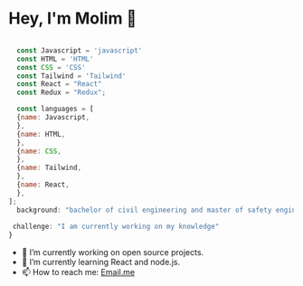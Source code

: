 # Hey, I'm Molim 👋


```js

  const Javascript = 'javascript'
  const HTML = 'HTML'
  const CSS = 'CSS'
  const Tailwind = 'Tailwind'
  const React = "React"
  const Redux = "Redux";

  const languages = [
  {name: Javascript,
  },
  {name: HTML, 
  },
  {name: CSS,
  },
  {name: Tailwind,
  },
  {name: React,
  },
];
  background: "bachelor of civil engineering and master of safety engineering for transport" ,
  
 challenge: "I am currently working on my knowledge"
}
```

- 🔭 I’m currently working on open source projects.
- 🌱 I’m currently learning React and node.js.
- 📫 How to reach me: [Email.me](Mohade3.karbalaei@gmail.com)



